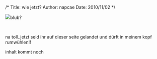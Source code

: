 /*
Title: wie jetzt?
Author: napcae
Date: 2010/11/02
*/

![][1]blub?</img>

 

na toll..jetzt seid ihr auf dieser seite gelandet und dürft in meinem kopf rumwühlen!!

inhalt kommt noch

 [1]: http://dl.dropbox.com/u/689724/wordpress/1288630083997.jpeg